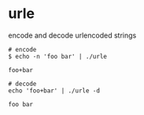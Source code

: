 # urle

encode and decode urlencoded strings

```
# encode
$ echo -n 'foo bar' | ./urle

foo+bar

# decode
echo 'foo+bar' | ./urle -d

foo bar

```

